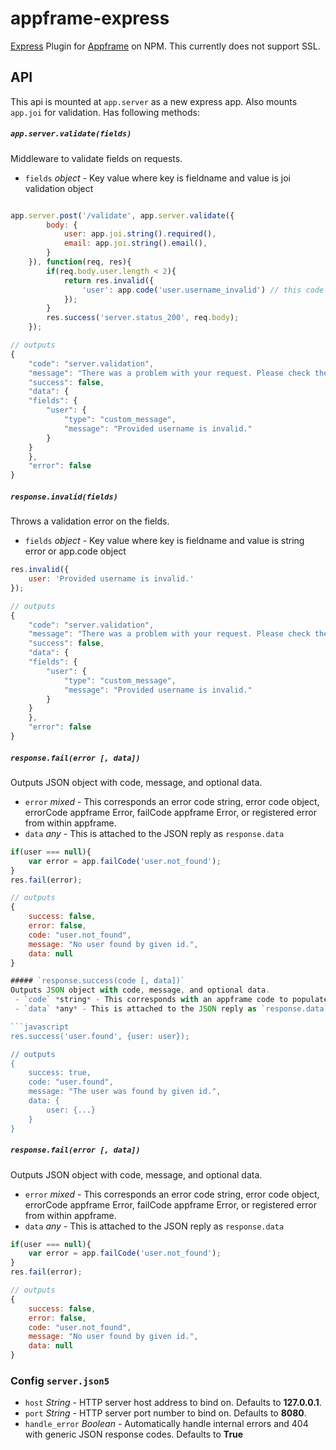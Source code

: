 # appframe-express
[Express](http://expressjs.com/) Plugin for [Appframe](https://github.com/nodecraft/appframe.js) on NPM. This currently does not support SSL.

## API
This api is mounted at `app.server` as a new express app. Also mounts `app.joi` for validation. Has following methods:

##### `app.server.validate(fields)`
Middleware to validate fields on requests.
 - `fields` *object* - Key value where key is fieldname and value is joi validation object

```javascript

app.server.post('/validate', app.server.validate({
        body: {
            user: app.joi.string().required(),
            email: app.joi.string().email(),
        }
    }), function(req, res){
        if(req.body.user.length < 2){
            return res.invalid({
                'user': app.code('user.username_invalid') // this code is not included
            });
        }
        res.success('server.status_200', req.body);
    });

// outputs
{
    "code": "server.validation",
    "message": "There was a problem with your request. Please check the errors provided.",
    "success": false,
    "data": {
    "fields": {
        "user": {
            "type": "custom_message",
            "message": "Provided username is invalid."
        }
    }
    },
    "error": false
}
```
##### `response.invalid(fields)`
Throws a validation error on the fields.
 - `fields` *object* - Key value where key is fieldname and value is string error or app.code object

```javascript
res.invalid({
    user: 'Provided username is invalid.'
});

// outputs
{
    "code": "server.validation",
    "message": "There was a problem with your request. Please check the errors provided.",
    "success": false,
    "data": {
    "fields": {
        "user": {
            "type": "custom_message",
            "message": "Provided username is invalid."
        }
    }
    },
    "error": false
}
```
##### `response.fail(error [, data])`
Outputs JSON object with code, message, and optional data.
 - `error` *mixed* - This corresponds an error code string, error code object, errorCode appframe Error, failCode appframe Error, or registered error from within appframe.
 - `data` *any* - This is attached to the JSON reply as `response.data`

```javascript
if(user === null){
    var error = app.failCode('user.not_found');
}
res.fail(error);

// outputs
{
    success: false,
    error: false,
    code: "user.not_found",
    message: "No user found by given id.",
    data: null
}

##### `response.success(code [, data])`
Outputs JSON object with code, message, and optional data.
 - `code` *string* - This corresponds with an appframe code to populate response
 - `data` *any* - This is attached to the JSON reply as `response.data`

```javascript
res.success('user.found', {user: user});

// outputs
{
    success: true,
    code: "user.found",
    message: "The user was found by given id.",
    data: {
        user: {...}
    }
}
```
##### `response.fail(error [, data])`
Outputs JSON object with code, message, and optional data.
 - `error` *mixed* - This corresponds an error code string, error code object, errorCode appframe Error, failCode appframe Error, or registered error from within appframe.
 - `data` *any* - This is attached to the JSON reply as `response.data`

```javascript
if(user === null){
    var error = app.failCode('user.not_found');
}
res.fail(error);

// outputs
{
    success: false,
    error: false,
    code: "user.not_found",
    message: "No user found by given id.",
    data: null
}
```

### Config `server.json5`
- `host` *String* - HTTP server host address to bind on. Defaults to **127.0.0.1**.
- `port` *String* - HTTP server port number to bind on. Defaults to **8080**.
- `handle_error` *Boolean* - Automatically handle internal errors and 404 with generic JSON response codes. Defaults to **True**
